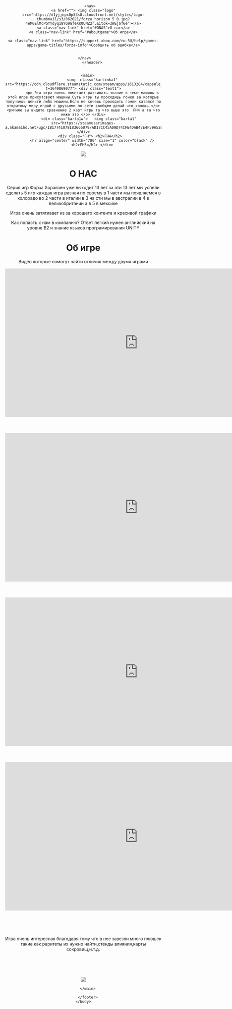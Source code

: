 <html>
    <head>
        <title>Forza Horizon 5</title>
        <link rel="stylesheet" href="style.css">
    </head>
    <body>
        <header>
            
            <nav>  
    <a href=""> <img class="logo" src="https://d1yjjnpx0p53s8.cloudfront.net/styles/logo-thumbnail/s3/062021/forza_horizon_5_0.jpg?4eM0ElMcPGYYdyq18YQ9GfeXK0UNZ2r.&itok=3WEj6f6e"></a>
    <a class="nav-link" href="#ONAS">О нас</a>
    <a class="nav-link" href="#aboutgame">Об игре</a>

    <a class="nav-link" href="https://support.xbox.com/ru-RU/help/games-apps/game-titles/forza-info">Сообщить об ошибке</a>
            
            
     </nav>
            </header>

     
        <main>
            <img  class="kartinka1" src="https://cdn.cloudflare.steamstatic.com/steam/apps/1613284/capsule_616x353.jpg?t=1649869077"> <div class="text1">
            <p> Эта игра очень помогает развивать знание в теме машины в этой игре присутсвуют машины.Суть игры ты проходишь гонки за которые получаешь деньги либо машины.Если не хочешь проходить гонки катайся по открытому миру,играй с друзьями по сети вообщем делай что хочешь.</p><p>Ниже вы видите сравнение 2 карт игры та что выше это  FH4 а та что ниже это </p> </div>
         <div class="karta1w">   <img class="karta1"   src="https://steamuserimages-a.akamaihd.net/ugc/1817741078183666079/AD17CC45A09D74CFE4DAB47E4F59A52B612AA9C2/"> </div>
          <div class="FH"> <h2>FH4</h2>
            <hr align="center" width="780" size="1" color="black" />
            <h2>FH5</h2> </div>
               
 <div class="FH5"><img  src="https://ggdt.ru/file/2021/11/eppco22.jpeg"> </div>
<div class="text first">
<h1 id="ONAS"> О НАС </h1> <div class="text2"><p>Серия игр Форза Хорайзен уже выходит 13 лет за эти 13 лет мы успели сделать 5 игр 
каждая игра разная по своему в 1 части мы появляемся в колорадо во 2 части в италии в 3 ча
сти мы в австралии в 4 в великобритании а в 5 в мексике</p><p>Игра очень затягивает из за хорошего контента и красивой графики </p>
</div>
<div class="textsecond"> <p>Как попасть к нам в компанию?
  Ответ легкий нужен английский на уровне В2
и знание языков програмирования UNITY   </p>           </div> 
<div class="video">
    <h1  id="aboutgame">  Об игре</h1>  <div class="text0"><p> Видео которые помогут найти отличия между двумя играми</p> </div>
<iframe width="853" height="480" src="https://www.youtube.com/embed/dWhYq9u0V_g" title="Forza Horizon 5 - Sound Comparison" frameborder="0" allow="accelerometer; autoplay; clipboard-write; encrypted-media; gyroscope; picture-in-picture" allowfullscreen></iframe>
<br> </br>
<br> </br>
 <div class="video"> <iframe width="853" height="480" src="https://www.youtube.com/embed/WmVdk37rJgk" title="Лучший Обзор Forza Horizon 5 | ПРЕЖДЕ ЧЕМ КУПИТЬ" frameborder="0" allow="accelerometer; autoplay; clipboard-write; encrypted-media; gyroscope; picture-in-picture" allowfullscreen></iframe>
<br> </br>
<br> </br>
<iframe width="853" height="480" src="https://www.youtube.com/embed/-kjYojDqT1w" title="Forza Horizon 5 (2021) - НОВЫЙ ГЕЙМПЛЕЙ И ЗВУКИ АВТО!" frameborder="0" allow="accelerometer; autoplay; clipboard-write; encrypted-media; gyroscope; picture-in-picture" allowfullscreen></iframe>
<br> </br>
<br> </br>

<iframe width="853" height="480" src="https://www.youtube.com/embed/KdnXKcys22I" title="Что лучше: Forza Horizon 4 или Forza Horizon 5?" frameborder="0" allow="accelerometer; autoplay; clipboard-write; encrypted-media; gyroscope; picture-in-picture" allowfullscreen></iframe> </div>
<br></br>
<br></br>
               
<div class="text10"><p>Игра очень интересная благодаря тому что в нее завезли много плюшек такие как раритеты их нужно найти,стенды влияния,карты сокровищ,и.т.д.</p> <div>
<br></br>
<br></br>
                                                                                                                                                     

<div class="HotWheels">
<img src="https://ixbt.online/gametech/covers/2022/06/15/nova-filepond-d9iDfJ.jpg?w=948">   </div>
                                                                                                                                





        </main>
 <footer>
    
        </footer>
    </body>
</html>
